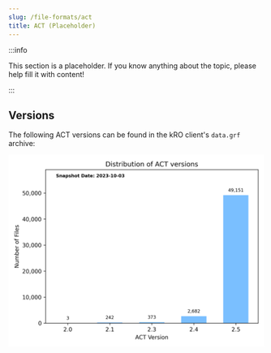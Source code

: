 ```yaml
---
slug: /file-formats/act
title: ACT (Placeholder)
---
```


:::info

This section is a placeholder. If you know anything about the topic, please help fill it with content!

:::

## Versions

The following ACT versions can be found in the kRO client's `data.grf` archive:

![act-versions.png](act-versions.png)
